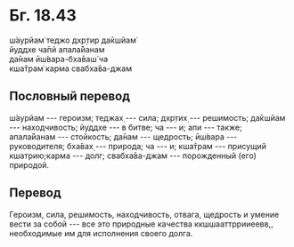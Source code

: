 # Бг. 18.43
ш́аурйам̇ теджо дхр̣тир да̄кшйам̇<br/>
йуддхе ча̄пй апала̄йанам<br/>
да̄нам ӣш́вара-бха̄ваш́ ча<br/>
кша̄трам̇ карма свабха̄ва-джам
## Пословный перевод

ш́аурйам --- героизм; теджах̣ --- сила; дхр̣тих̣ --- решимость; да̄кшйам ---
находчивость; йуддхе --- в битве; ча --- и; апи --- также; апала̄йанам
--- стойкость; да̄нам --- щедрость; ӣш́вара --- руководителя; бха̄вах̣ ---
природа; ча --- и; кша̄трам --- присущий кшатрию;карма --- долг;
свабха̄ва-джам --- порожденный (его) природой.

## Перевод

Героизм, сила, решимость, находчивость, отвага, щедрость и умение вести
за собой --- все это природные качества ккшшааттррииеевв,, необходимые
им для исполнения своего долга.
